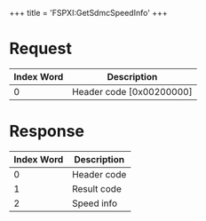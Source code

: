 +++
title = 'FSPXI:GetSdmcSpeedInfo'
+++

# Request

| Index Word | Description                |
|------------|----------------------------|
| 0          | Header code \[0x00200000\] |

# Response

| Index Word | Description |
|------------|-------------|
| 0          | Header code |
| 1          | Result code |
| 2          | Speed info  |
